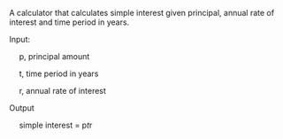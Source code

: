 A calculator that calculates simple interest given principal, annual rate of interest and time period in years.

Input:

&emsp; p, principal amount

&emsp; t, time period in years
   
&emsp; r, annual rate of interest

Output

&emsp; simple interest = p*t*r
